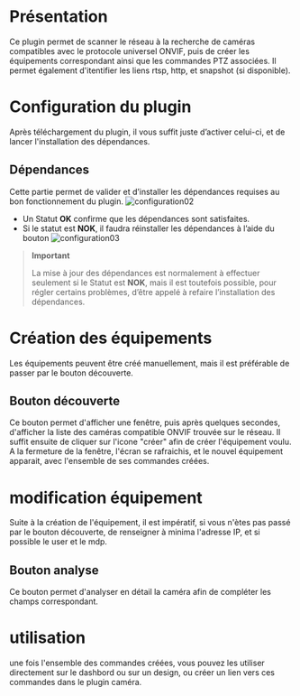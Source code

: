 # Présentation

Ce plugin permet de scanner le réseau à la recherche de caméras compatibles avec le protocole universel ONVIF, puis de créer les équipements correspondant ainsi que les commandes PTZ associées.
Il permet également d'itentifier les liens rtsp, http, et snapshot (si disponible).

# Configuration du plugin

Après téléchargement du plugin, il vous suffit juste d’activer celui-ci, et de lancer l'installation des dépendances.

## Dépendances

Cette partie permet de valider et d’installer les dépendances requises au bon fonctionnement du plugin. ![configuration02](../images/configuration02.png)

-   Un Statut **OK** confirme que les dépendances sont satisfaites.
-   Si le statut est **NOK**, il faudra réinstaller les dépendances à l’aide du bouton ![configuration03](../../images/configuration03.png)


> **Important**
>
> La mise à jour des dépendances est normalement à effectuer seulement si le Statut est **NOK**, mais il est toutefois possible, pour régler certains problèmes, d’être appelé à refaire l’installation des dépendances.


# Création des équipements

Les équipements peuvent être créé manuellement, mais il est préférable de passer par le bouton découverte.

## Bouton découverte

Ce bouton permet d'afficher une fenêtre, puis après quelques secondes, d'afficher la liste des caméras compatible ONVIF trouvée sur le réseau.
Il suffit ensuite de cliquer sur l'icone "créer" afin de créer l'équipement voulu.
A la fermeture de la fenêtre, l'écran se rafraichis, et le nouvel équipement apparait, avec l'ensemble de ses commandes créées.

# modification équipement

Suite à la création de l'équipement, il est impératif, si vous n'ètes pas passé par le bouton découverte,  de renseigner à minima l'adresse IP, et si possible le user et le mdp.

## Bouton analyse

Ce bouton permet d'analyser en détail la caméra afin de compléter les champs correspondant.

# utilisation

une fois l'ensemble des commandes créées, vous pouvez les utiliser directement sur le dashbord ou sur un design, ou créer un lien vers ces commandes dans le plugin caméra.


